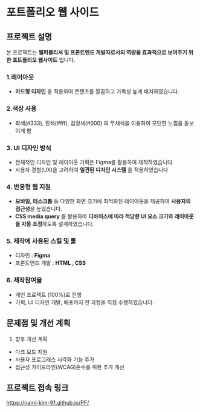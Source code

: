 # 포트폴리오 웹 사이드
## 프로젝트 설명

본 프로젝트는 **웹퍼블리셔 및 프론트엔드 개발자로서의 역량을 효과적으로 보여주기 위한 포트폴리오 웹사이트** 입니다.

### 1.레이아웃
- **카드형 디자인** 을 적용하여 콘텐츠를 깔끔하고 가독성 높게 배치하였습니다.

### 2.색상 사용
- 회색(#333), 흰색(#fff), 검정색(#000) 의 무채색을 이용하여 모던한 느낌을 돋보이게 함

### 3. UI 디자인 방식
- 전체적인 디자인 및 레이아웃 기획은 Figma를 활용하여 제작하였습니다.
- 사용자 경험(UX)을 고려하여 **일관된 디자인 시스템** 을 적용하였습니다 

### 4. 반응형 웹 지원
- **모바일, 테스크톱** 등 다양한 화면 크기에 최적화된 레이아웃을 제공하여 **사용자의 접근성**을 높였습니다.
- **CSS media query** 를 활용하여 **디바이스에 따라 적당한 UI 요소 크기와 레이아웃을 자동 조정**하도록 설계하였습니다. 

### 5. 제작에 사용된 스킬 및 툴
- 디자인 : **Figma**
- 프론트엔드 개발 : **HTML , CSS**

### 6. 제작참여율
- 개인 프로젝트 (100%)로 진행
- 기획, UI 디자인 개발, 배포까지 전 과정을 직접 수행하였습니다.

## 문제점 및 개선 계획
1. 향후 개선 계획
  - 다크 모드 지원
  - 사용자 프로그레스 시각화 기능 추가
  - 접근성 가이드라인(WCAG)준수를 위한 추가 개선

  ## 프로젝트 접속 링크
  https://nami-kim-91.github.io/PF/
